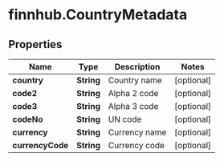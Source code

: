 # finnhub.CountryMetadata

## Properties

Name | Type | Description | Notes
------------ | ------------- | ------------- | -------------
**country** | **String** | Country name | [optional] 
**code2** | **String** | Alpha 2 code | [optional] 
**code3** | **String** | Alpha 3 code | [optional] 
**codeNo** | **String** | UN code | [optional] 
**currency** | **String** | Currency name | [optional] 
**currencyCode** | **String** | Currency code | [optional] 


